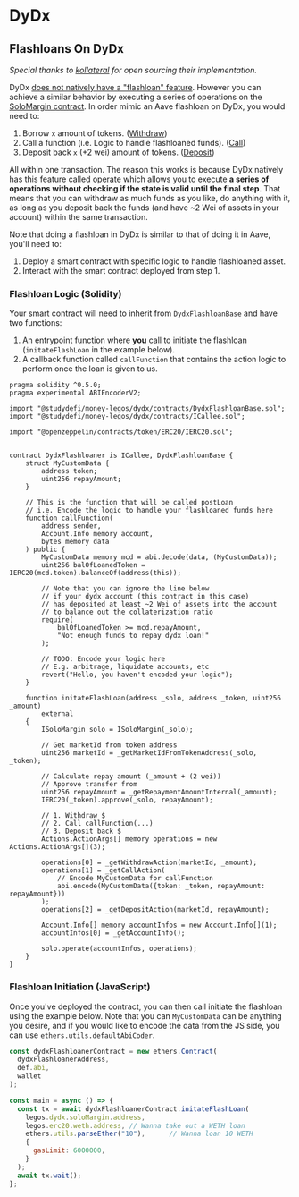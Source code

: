 # DyDx

## Flashloans On DyDx

_Special thanks to [kollateral](http://github.com/kollateral/kollateral/) for open sourcing their implementation._

DyDx [does not natively have a "flashloan" feature](https://help.dydx.exchange/en/articles/3724602-flash-loans). However you can achieve a similar behavior by executing a series of operations on the [SoloMargin contract](https://etherscan.io/address/0x1e0447b19bb6ecfdae1e4ae1694b0c3659614e4e). In order mimic an Aave flashloan on DyDx, you would need to:

1. Borrow `x` amount of tokens. ([Withdraw](https://docs.dydx.exchange/#/protocol?id=withdraw))
2. Call a function (i.e. Logic to handle flashloaned funds). ([Call](https://docs.dydx.exchange/#/protocol?id=call))
3. Deposit back `x` (+2 wei) amount of tokens. ([Deposit](https://docs.dydx.exchange/#/protocol?id=deposit))

All within one transaction. The reason this works is because DyDx natively has this feature called [operate](https://docs.dydx.exchange/#/protocol?id=operations) which allows you to execute __a series of operations without checking if the state is valid until the final step__. That means that you can withdraw as much funds as you like, do anything with it, as long as you deposit back the funds (and have ~2 Wei of assets in your account) within the same transaction.

Note that doing a flashloan in DyDx is similar to that of doing it in Aave, you'll need to:

1. Deploy a smart contract with specific logic to handle flashloaned asset.
2. Interact with the smart contract deployed from step 1.

### Flashloan Logic (Solidity)

Your smart contract will need to inherit from `DydxFlashloanBase` and have two functions:
1. An entrypoint function where __you__ call to initiate the flashloan (`initateFlashLoan` in the example below).
2. A callback function called `callFunction` that contains the action logic to perform once the loan is given to us.


```solidity
pragma solidity ^0.5.0;
pragma experimental ABIEncoderV2;

import "@studydefi/money-legos/dydx/contracts/DydxFlashloanBase.sol";
import "@studydefi/money-legos/dydx/contracts/ICallee.sol";

import "@openzeppelin/contracts/token/ERC20/IERC20.sol";


contract DydxFlashloaner is ICallee, DydxFlashloanBase {
    struct MyCustomData {
        address token;
        uint256 repayAmount;
    }

    // This is the function that will be called postLoan
    // i.e. Encode the logic to handle your flashloaned funds here
    function callFunction(
        address sender,
        Account.Info memory account,
        bytes memory data
    ) public {
        MyCustomData memory mcd = abi.decode(data, (MyCustomData));
        uint256 balOfLoanedToken = IERC20(mcd.token).balanceOf(address(this));

        // Note that you can ignore the line below
        // if your dydx account (this contract in this case)
        // has deposited at least ~2 Wei of assets into the account
        // to balance out the collaterization ratio
        require(
            balOfLoanedToken >= mcd.repayAmount,
            "Not enough funds to repay dydx loan!"
        );

        // TODO: Encode your logic here
        // E.g. arbitrage, liquidate accounts, etc
        revert("Hello, you haven't encoded your logic");
    }

    function initateFlashLoan(address _solo, address _token, uint256 _amount)
        external
    {
        ISoloMargin solo = ISoloMargin(_solo);

        // Get marketId from token address
        uint256 marketId = _getMarketIdFromTokenAddress(_solo, _token);

        // Calculate repay amount (_amount + (2 wei))
        // Approve transfer from
        uint256 repayAmount = _getRepaymentAmountInternal(_amount);
        IERC20(_token).approve(_solo, repayAmount);

        // 1. Withdraw $
        // 2. Call callFunction(...)
        // 3. Deposit back $
        Actions.ActionArgs[] memory operations = new Actions.ActionArgs[](3);

        operations[0] = _getWithdrawAction(marketId, _amount);
        operations[1] = _getCallAction(
            // Encode MyCustomData for callFunction
            abi.encode(MyCustomData({token: _token, repayAmount: repayAmount}))
        );
        operations[2] = _getDepositAction(marketId, repayAmount);

        Account.Info[] memory accountInfos = new Account.Info[](1);
        accountInfos[0] = _getAccountInfo();

        solo.operate(accountInfos, operations);
    }
}
```

### Flashloan Initiation (JavaScript)

Once you've deployed the contract, you can then call initiate the flashloan using the example below. Note that you can `MyCustomData` can be anything you desire, and if you would like to encode the data from the JS side, you can use `ethers.utils.defaultAbiCoder`.

```javascript
const dydxFlashloanerContract = new ethers.Contract(
  dydxFlashloanerAddress,
  def.abi,
  wallet
);

const main = async () => {
  const tx = await dydxFlashloanerContract.initateFlashLoan(
    legos.dydx.soloMargin.address,
    legos.erc20.weth.address, // Wanna take out a WETH loan
    ethers.utils.parseEther("10"),      // Wanna loan 10 WETH
    {
      gasLimit: 6000000,
    }
  );
  await tx.wait();
};
```